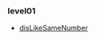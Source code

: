 ### level01

* [disLikeSameNumber](https://gist.github.com/amorfati0310/a05df31668bc3b26a284ffc8119f1be8)